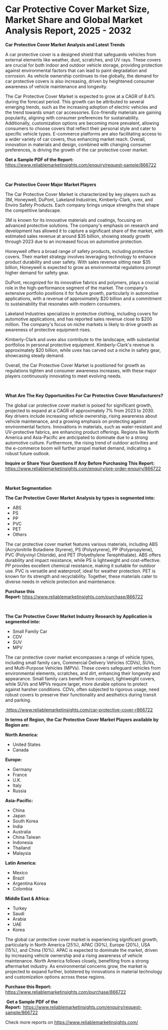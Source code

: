 <p><h1>Car Protective Cover Market Size, Market Share and Global Market Analysis Report, 2025 - 2032</h1></p><p><strong>Car Protective Cover Market Analysis and Latest Trends</strong></p>
<p><p>A car protective cover is a designed shield that safeguards vehicles from external elements like weather, dust, scratches, and UV rays. These covers are crucial for both indoor and outdoor vehicle storage, providing protection against environmental factors that can lead to paint degradation and corrosion. As vehicle ownership continues to rise globally, the demand for car protective covers is also increasing, driven by heightened consumer awareness of vehicle maintenance and longevity.</p><p>The Car Protective Cover Market is expected to grow at a CAGR of 8.4% during the forecast period. This growth can be attributed to several emerging trends, such as the increasing adoption of electric vehicles and the trend towards smart car accessories. Eco-friendly materials are gaining popularity, aligning with consumer preferences for sustainability. Additionally, customization options are becoming more prevalent, allowing consumers to choose covers that reflect their personal style and cater to specific vehicle types. E-commerce platforms are also facilitating access to a wider variety of car covers, thus enhancing market reach. Overall, innovation in materials and design, combined with changing consumer preferences, is driving the growth of the car protective cover market.</p></p>
<p><strong>Get a Sample PDF of the Report:&nbsp;</strong> <a href="https://www.reliablemarketinsights.com/enquiry/request-sample/866722?utm_campaign=3258&utm_medium=2&utm_source=Github&utm_content=ia&utm_term=30032025&utm_id=car-protective-cover">https://www.reliablemarketinsights.com/enquiry/request-sample/866722</a></p>
<p>&nbsp;</p>
<p><strong>Car Protective Cover Major Market Players</strong></p>
<p><p>The Car Protective Cover Market is characterized by key players such as 3M, Honeywell, DuPont, Lakeland Industries, Kimberly-Clark, uvex, and Enviro Safety Products. Each company brings unique strengths that shape the competitive landscape.</p><p>3M is known for its innovative materials and coatings, focusing on advanced protective solutions. The company's emphasis on research and development has allowed it to capture a significant share of the market, with estimated sales revenue at around $35 billion, showing steady growth through 2023 due to an increased focus on automotive protection.</p><p>Honeywell offers a broad range of safety products, including protective covers. Their market strategy involves leveraging technology to enhance product durability and user safety. With sales revenue sitting near $35 billion, Honeywell is expected to grow as environmental regulations prompt higher demand for safety gear.</p><p>DuPont, recognized for its innovative fabrics and polymers, plays a crucial role in the high-performance segment of the market. The company's extensive portfolio positions it for future growth, particularly in automotive applications, with a revenue of approximately $20 billion and a commitment to sustainability that resonates with modern consumers.</p><p>Lakeland Industries specializes in protective clothing, including covers for automotive applications, and has reported sales revenue close to $200 million. The company's focus on niche markets is likely to drive growth as awareness of protective equipment rises.</p><p>Kimberly-Clark and uvex also contribute to the landscape, with substantial portfolios in personal protective equipment. Kimberly-Clark's revenue is approximately $20 billion, while uvex has carved out a niche in safety gear, showcasing steady demand.</p><p>Overall, the Car Protective Cover Market is positioned for growth as regulations tighten and consumer awareness increases, with these major players continuously innovating to meet evolving needs.</p></p>
<p>&nbsp;</p>
<p><strong>What Are The Key Opportunities For Car Protective Cover Manufacturers?</strong></p>
<p><p>The global car protective cover market is poised for significant growth, projected to expand at a CAGR of approximately 7% from 2023 to 2030. Key drivers include increasing vehicle ownership, rising awareness about vehicle maintenance, and a growing emphasis on protecting against environmental factors. Innovations in materials, such as water-resistant and UV-protective fabrics, are enhancing product offerings. Regions like North America and Asia-Pacific are anticipated to dominate due to a strong automotive culture. Furthermore, the rising trend of outdoor activities and the e-commerce boom will further propel market demand, indicating a robust future outlook.</p></p>
<p><strong>Inquire or Share Your Questions If Any Before Purchasing This Report:</strong> <a href="https://www.reliablemarketinsights.com/enquiry/pre-order-enquiry/866722?utm_campaign=3258&utm_medium=2&utm_source=Github&utm_content=ia&utm_term=30032025&utm_id=car-protective-cover">https://www.reliablemarketinsights.com/enquiry/pre-order-enquiry/866722</a></p>
<p>&nbsp;</p>
<p><strong>Market Segmentation</strong></p>
<p><strong>The Car Protective Cover Market Analysis by types is segmented into:</strong></p>
<p><ul><li>ABS</li><li>PS</li><li>PP</li><li>PVC</li><li>PET</li><li>Others</li></ul></p>
<p><p>The car protective cover market features various materials, including ABS (Acrylonitrile Butadiene Styrene), PS (Polystyrene), PP (Polypropylene), PVC (Polyvinyl Chloride), and PET (Polyethylene Terephthalate). ABS offers durability and impact resistance, while PS is lightweight and cost-effective. PP provides excellent chemical resistance, making it suitable for outdoor use. PVC is versatile and waterproof, ideal for weather protection. PET is known for its strength and recyclability. Together, these materials cater to diverse needs in vehicle protection and maintenance.</p></p>
<p><strong>Purchase this Report:&nbsp;</strong><a href="https://www.reliablemarketinsights.com/purchase/866722?utm_campaign=3258&utm_medium=2&utm_source=Github&utm_content=ia&utm_term=30032025&utm_id=car-protective-cover">https://www.reliablemarketinsights.com/purchase/866722</a></p>
<p>&nbsp;</p>
<p><strong>The Car Protective Cover Market Industry Research by Application is segmented into:</strong></p>
<p><ul><li>Small Family Car</li><li>CDV</li><li>SUV</li><li>MPV</li></ul></p>
<p><p>The car protective cover market encompasses a range of vehicle types, including small family cars, Commercial Delivery Vehicles (CDVs), SUVs, and Multi-Purpose Vehicles (MPVs). These covers safeguard vehicles from environmental elements, scratches, and dirt, enhancing their longevity and appearance. Small family cars benefit from compact, lightweight covers, while SUVs and MPVs require larger, more durable options to protect against harsher conditions. CDVs, often subjected to rigorous usage, need robust covers to preserve their functionality and aesthetics during transit and parking.</p></p>
<p><a href="https://www.reliablemarketinsights.com/car-protective-cover-r866722?utm_campaign=3258&utm_medium=2&utm_source=Github&utm_content=ia&utm_term=30032025&utm_id=car-protective-cover">&nbsp;https://www.reliablemarketinsights.com/car-protective-cover-r866722</a></p>
<p><strong>In terms of Region, the Car Protective Cover Market Players available by Region are:</strong></p>
<p>
    <p> <strong> North America: </strong>
        <ul>
            <li>United States</li>
            <li>Canada</li>
        </ul>
        </p> 
    <p> <strong> Europe: </strong>
        <ul>
            <li>Germany</li>
            <li>France</li>
            <li>U.K.</li>
            <li>Italy</li>
            <li>Russia</li>
        </ul>
        </p> 
    <p> <strong> Asia-Pacific: </strong>
        <ul>
            <li>China</li>
            <li>Japan</li>
            <li>South Korea</li>
            <li>India</li>
            <li>Australia</li>
            <li>China Taiwan</li>
            <li>Indonesia</li>
            <li>Thailand</li>
            <li>Malaysia</li>
        </ul>
        </p> 
    <p> <strong> Latin America: </strong>
        <ul>
            <li>Mexico</li>
            <li>Brazil</li>
            <li>Argentina Korea</li>
            <li>Colombia</li>
        </ul>
        </p> 
    <p> <strong> Middle East & Africa: </strong>
        <ul>
            <li>Turkey</li>
            <li>Saudi</li>
            <li>Arabia</li>
            <li>UAE</li>
            <li>Korea</li>
        </ul>
    </p>
    </p>
<p><p>The global car protective cover market is experiencing significant growth, particularly in North America (25%), APAC (30%), Europe (20%), USA (15%), and China (10%). APAC is expected to dominate the market, driven by increasing vehicle ownership and a rising awareness of vehicle maintenance. North America follows closely, benefiting from a strong aftermarket industry. As environmental concerns grow, the market is projected to expand further, bolstered by innovations in material technology and customization options across these regions.</p></p>
<p><strong>Purchase this Report: </strong><a href="https://www.reliablemarketinsights.com/purchase/866722?utm_campaign=3258&utm_medium=2&utm_source=Github&utm_content=ia&utm_term=30032025&utm_id=car-protective-cover">https://www.reliablemarketinsights.com/purchase/866722</a></p>
<p>&nbsp;<strong>Get a Sample PDF of the Report:&nbsp;&nbsp;</strong><a href="https://www.reliablemarketinsights.com/enquiry/request-sample/866722?utm_campaign=3258&utm_medium=2&utm_source=Github&utm_content=ia&utm_term=30032025&utm_id=car-protective-cover">https://www.reliablemarketinsights.com/enquiry/request-sample/866722</a></p>
<p><strong></strong></p>
<p>Check more reports on <a href="https://www.reliablemarketinsights.com/?utm_campaign=3258&utm_medium=2&utm_source=Github&utm_content=ia&utm_term=30032025&utm_id=car-protective-cover">https://www.reliablemarketinsights.com/</a></p>